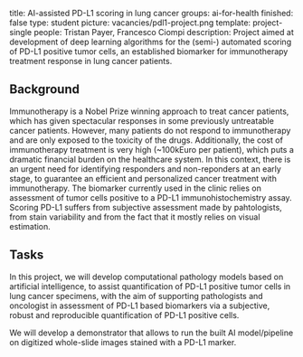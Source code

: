 title: AI-assisted PD-L1 scoring in lung cancer
groups: ai-for-health 
finished: false
type: student
picture: vacancies/pdl1-project.png
template: project-single
people: Tristan Payer, Francesco Ciompi
description: Project aimed at development of deep learning algorithms for the (semi-) automated scoring of PD-L1 positive tumor cells, an established biomarker for immunotherapy treatment response in lung cancer patients.


## Background

Immunotherapy is a Nobel Prize winning approach to treat cancer patients, which has given spectacular responses in some previously untreatable cancer patients. However, many patients do not respond to immunotherapy and are only exposed to the toxicity of the drugs. Additionally, the cost of immunotherapy treatment is very high (~100kEuro per patient), which puts a dramatic financial burden on the healthcare system.
In this context, there is an urgent need for identifying responders and non-reponders at an early stage, to guarantee an efficient and personalized cancer treatment with immunotherapy.
The biomarker currently used in the clinic relies on assessment of tumor cells positive to a PD-L1 immunohistochemistry assay.
Scoring PD-L1 suffers from subjective assessment made by pahtologists, from stain variability and from the fact that it mostly relies on visual estimation.

## Tasks

In this project, we will develop computational pathology models based on artificial intelligence, to assist quantification of PD-L1 positive tumor cells in lung cancer specimens, with the aim of supporting pathologists and oncologist in assessment of PD-L1 based biomarkers via a subjective, robust and reproducible quantification of PD-L1 positive cells.

We will develop a demonstrator that allows to run the built AI model/pipeline on digitized whole-slide images stained with a PD-L1 marker.

